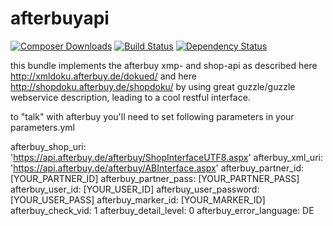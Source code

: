 afterbuyapi
==========
[![Composer Downloads](https://poser.pugx.org/asgoodasnu/afterbuyapi/d/total.png)](https://packagist.org/packages/asgoodasnu/afterbuyapi) [![Build Status](https://travis-ci.org/asgoodasnu/afterbuyapi.png?branch=master)](https://travis-ci.org/asgoodasnu/afterbuyapi) [![Dependency Status](https://www.versioneye.com/php/asgoodasnu:afterbuyapi/dev-master/badge.png)](https://www.versioneye.com/php/asgoodasnu:afterbuyapi/dev-master)

this bundle implements the afterbuy xmp- and shop-api as described here http://xmldoku.afterbuy.de/dokued/ and here http://shopdoku.afterbuy.de/shopdoku/
by using great guzzle/guzzle webservice description, leading to a cool restful interface.

to "talk" with afterbuy you'll need to set following parameters in your parameters.yml

afterbuy_shop_uri: 'https://api.afterbuy.de/afterbuy/ShopInterfaceUTF8.aspx'
afterbuy_xml_uri: 'https://api.afterbuy.de/afterbuy/ABInterface.aspx'
afterbuy_partner_id: [YOUR_PARTNER_ID]
afterbuy_partner_pass: [YOUR_PARTNER_PASS]
afterbuy_user_id: [YOUR_USER_ID]
afterbuy_user_password: [YOUR_USER_PASS]
afterbuy_marker_id: [YOUR_MARKER_ID]
afterbuy_check_vid: 1
afterbuy_detail_level: 0
afterbuy_error_language: DE
